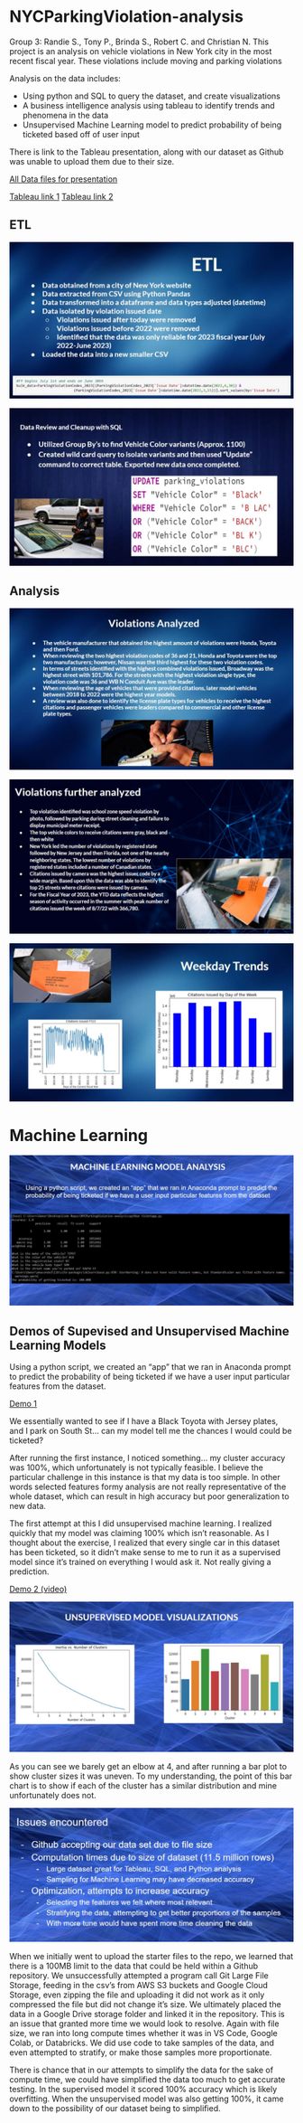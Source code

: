 # NYCParkingViolation-analysis

Group 3: Randie S., Tony P., Brinda S., Robert C. and Christian N.
This project is an analysis on vehicle violations in New York city in the most recent fiscal year. These violations include moving and parking violations

Analysis on the data includes:
- Using python and SQL to query the dataset, and create visualizations
- A business intelligence analysis using tableau to identify trends and phenomena in the data
- Unsupervised Machine Learning model to predict probability of being ticketed based off of user input

There is link to the Tableau presentation, along with our dataset as Github was unable to upload them due to their size.

[All Data files for presentation](https://drive.google.com/drive/folders/1hjJyH2syDmBRu-ekDTNM1XPxay9P8_Cn?usp=share_link)

[Tableau link 1](https://public.tableau.com/app/profile/robert.casiano/viz/NYCParkingTickets_16788215474100/NYCParkingViolationsAnalysis?publish=yes) 
[Tableau link 2](https://public.tableau.com/views/NYCproject/Story1?:language=en-US&publish=yes&:display_count=n&:origin=viz_share_link)

## ETL
![Alt text](Pictures/ETLslide.JPG)

![Alt text](Pictures/ETLslide2.JPG)

## Analysis

![Alt text](Pictures/Analysis1.JPG)

![Alt text](Pictures/Analysis2.JPG)

![Alt text](Pictures/Analysis3.JPG)

# Machine Learning

![Alt text](Pictures/ML1.JPG)

## Demos of Supevised and Unsupervised Machine Learning Models
Using a python script, we created an “app” that we ran in Anaconda prompt to predict the probability of being ticketed if we have a user input particular features from the dataset.

[Demo 1](https://drive.google.com/file/d/1ePsm7ppJL8XNOuayZjefcO2VggUAK2ja/view?usp=share_link)


We essentially wanted to see if I have a Black Toyota with Jersey plates, and I park on South St… can my model tell me the chances I would could be ticketed?


After running the first instance, I noticed something… my cluster accuracy was 100%, which unfortunately is not typically feasible. I believe the particular challenge in this instance is that my data is too simple. In other words selected features formy analysis are not really representative of the whole dataset, which can result in high accuracy but poor generalization to new data.


The first attempt at this I did unsupervised machine learning. I realized quickly that my model was claiming 100% which isn’t reasonable. As I thought about the exercise, I realized that every single car in this dataset has been ticketed, so it didn’t make sense to me to run it as a supervised model since it’s trained on everything I would ask it. Not really giving a prediction.


[Demo 2 (video)](https://drive.google.com/file/d/1nDhUh2j48OemRTX3ozKdOqgniXmJ1ioF/view?usp=share_link)

![Alt text](Pictures/ML2.JPG)

As you can see we barely get an elbow at 4, and after running a bar plot to show cluster sizes it was uneven. To my understanding, the point of this bar chart is to show if each of the cluster has a similar distribution and mine unfortunately does not.

![Alt text](Pictures/Issues.JPG)

When we initially went to upload the starter files to the repo, we learned that there is a 100MB limit to the data that could be held within a Github repository. We unsuccessfully attempted a program call Git Large File Storage, feeding in the csv’s from AWS S3 buckets and Google Cloud Storage, even zipping the file and uploading it did not work as it only compressed the file but did not change it’s size. We ultimately placed the data in a Google Drive storage folder and linked it in the repository. This is an issue that granted more time we would look to resolve.
Again with file size, we ran into long compute times whether it was in VS Code, Google Colab, or Databricks. We did use code to take samples of the data, and even attempted to stratify, or make those samples more proportionate. 


There is chance that in our attempts to simplify the data for the sake of compute time, we could have simplified the data too much to get accurate testing. In the supervised model it scored 100% accuracy which is likely overfitting. When the unsupervised model was also getting 100%, it came down to the possibility of our dataset being to simplified.
